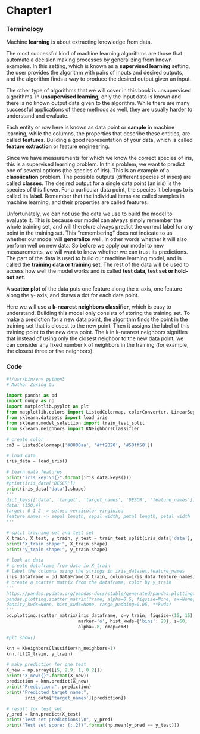 # Chapter1

### Terminology

Machine **learning** is about extracting knowledge from data.

The most successful kind of machine learning algorithms are those that automate a decision making processes by generalizing from known examples. In this setting, which is known as a **supervised learning** setting, the user provides the algorithm with pairs of inputs and desired outputs, and the algorithm finds a way to produce the desired output given an input.

The other type of algorithms that we will cover in this book is unsupervised algorithms. In **unsupervised learning**, only the input data is known and there is no known output data given to the algorithm. While there are many successful applications of these methods as well, they are usually harder to understand and evaluate.

Each entity or row here is known as data point or **sample** in machine learning, while the columns, the properties that describe these entities, are called **features**. Building a good representation of your data, which is called **feature extraction** or feature engineering.

Since we have measurements for which we know the correct species of iris, this is a supervised learning problem. In this problem, we want to predict one of several options (the species of iris). This is an example of a **classiication** problem. The possible outputs (different species of irises) are called **classes**. The desired output for a single data point (an iris) is the species of this flower. For a particular data point, the species it belongs to is called its **label**. Remember that the individual items are called samples in machine learning, and their properties are called features.

Unfortunately, we can not use the data we use to build the model to evaluate it. This is because our model can always simply remember the whole training set, and will therefore always predict the correct label for any point in the training set. This “remembering” does not indicate to us whether our model will **generalize** well, in other words whether it will also perform well on new data. So before we apply our model to new measurements, we will want to know whether we can trust its predictions. The part of the data is used to build our machine learning model, and is called the **training data or training set**. The rest of the data will be used to access how well the model works and is called **test data, test set or hold-out set**.

A **scatter plot** of the data puts one feature along the x-axis, one feature along the y-
axis, and draws a dot for each data point.

Here we will use a **k-nearest neighbors classifier**, which is easy to understand. Building this model only consists of storing the training set. To make a prediction for a new data point, the algorithm finds the point in the training set that is closest to the new point. Then it assigns the label of this training point to the new data point. The k in k-nearest neighbors signifies that instead of using only the closest neighbor to the new data point, we can consider any fixed number k of neighbors in the training (for example, the closest three or five neighbors). 

### Code

```python
#!/usr/bin/env python3
# Author Zuxing Gu

import pandas as pd
import numpy as np
import matplotlib.pyplot as plt
from matplotlib.colors import ListedColormap, colorConverter, LinearSegmentedColormap
from sklearn.datasets import load_iris
from sklearn.model_selection import train_test_split
from sklearn.neighbors import KNeighborsClassifier

# create color
cm3 = ListedColormap(['#0000aa', '#ff2020', '#50ff50'])

# load data
iris_data = load_iris()

# learn data features
print("iris_key:\n{}".format(iris_data.keys()))
#print(iris_data['DESCR'])
print(iris_data['data'].shape)
'''
dict_keys(['data', 'target', 'target_names', 'DESCR', 'feature_names'])
data: (150,4)
target: 0 1 2 -> setosa versicolor virginica
feature_names -> sepal length, sepal width, petal length, petal width
'''

# split training set and test set
X_train, X_test, y_train, y_test = train_test_split(iris_data['data'], iris_data['target'], random_state=0)
print("X_train shape:", X_train.shape)
print("y_train shape:", y_train.shape)

# look at data
# create dataframe from data in X_train
# label the columns using the strings in iris_dataset.feature_names
iris_dataframe = pd.DataFrame(X_train, columns=iris_data.feature_names)
# create a scatter matrix from the dataframe, color by y_train
'''
https://pandas.pydata.org/pandas-docs/stable/generated/pandas.plotting.scatter_matrix.html
pandas.plotting.scatter_matrix(frame, alpha=0.5, figsize=None, ax=None, grid=False, diagonal='hist', marker='.', 
density_kwds=None, hist_kwds=None, range_padding=0.05, **kwds)
'''
pd.plotting.scatter_matrix(iris_dataframe, c=y_train, figsize=(15, 15),
                           marker='o', hist_kwds={'bins': 20}, s=60,
                           alpha=.8, cmap=cm3)

#plt.show()

knn = KNeighborsClassifier(n_neighbors=1)
knn.fit(X_train, y_train)

# make prediction for one test
X_new = np.array([[5, 2.9, 1, 0.2]])
print("X_new:{}".format(X_new))
prediction = knn.predict(X_new)
print("Prediction:", prediction)
print("Predicted target name:",
       iris_data['target_names'][prediction])

# result for test_set
y_pred = knn.predict(X_test)
print("Test set predictions:\n", y_pred)
print("Test set score: {:.2f}".format(np.mean(y_pred == y_test)))
```


